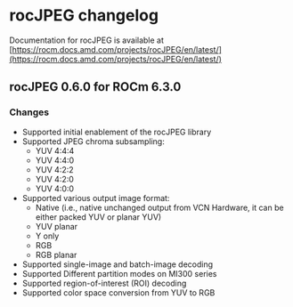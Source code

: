 # rocJPEG changelog

Documentation for rocJPEG is available at
[https://rocm.docs.amd.com/projects/rocJPEG/en/latest/](https://rocm.docs.amd.com/projects/rocJPEG/en/latest/)



## rocJPEG 0.6.0 for ROCm 6.3.0

### Changes

* Supported initial enablement of the rocJPEG library
* Supported JPEG chroma subsampling:
  * YUV 4:4:4
  * YUV 4:4:0
  * YUV 4:2:2
  * YUV 4:2:0
  * YUV 4:0:0
* Supported various output image format:
  * Native (i.e., native unchanged output from VCN Hardware, it can be either packed YUV or planar YUV)​
  * YUV planar​
  * Y only​
  * RGB​
  * RGB planar
* Supported single-image and batch-image decoding​
* Supported Different partition modes on MI300 series​
* Supported region-of-interest (ROI) decoding​
* Supported color space conversion from YUV to RGB